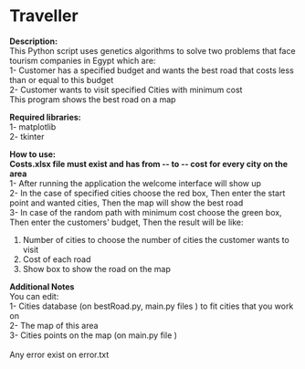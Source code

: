 # Traveller
<b>Description:</b><br>
This Python script uses genetics algorithms to solve two problems that face tourism companies in Egypt which are:<br>
1- Customer has a specified budget and wants the best road that costs less than or equal to this budget<br>
2- Customer wants to visit specified Cities with minimum cost<br>
This program shows the best road on a map<br>

<b>Required libraries:</b><br>
1- matplotlib<br>
2- tkinter<br>

<b>How to use: </b><br>
<b>Costs.xlsx file must exist and has from -- to -- cost for every city on the area </b><br>
1- After running the application the welcome interface will show up<br>
2- In the case of specified cities choose the red box, Then enter the start point and wanted cities, Then the map will show the best road<br>
3- In case of the random path with minimum cost choose the green box, Then enter the customers' budget, Then the result will be like: <br>
   1. Number of cities to choose the number of cities the customer wants to visit<br>
   2. Cost of each road<br>
   3. Show box to show the road on the map<br>

<b>Additional Notes</b><br>
You can edit:<br>
1- Cities database (on bestRoad.py, main.py files ) to fit cities that you work on<br> 
2- The map of this area<br>
3- Cities points on the map (on main.py file )<br><br>
Any error exist on error.txt </b><br>
